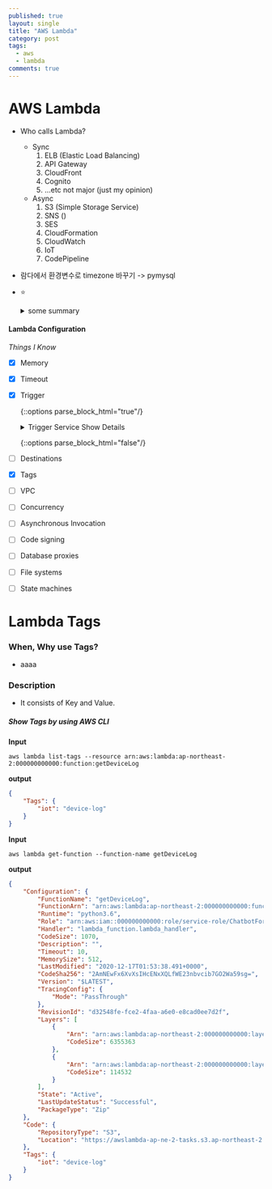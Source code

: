 ```yaml
---
published: true
layout: single
title: "AWS Lambda"
category: post
tags:
  - aws
  - lambda
comments: true
---
```


AWS Lambda
=============



- Who calls Lambda?
    - Sync
      1. ELB (Elastic Load Balancing)
      2. API Gateway
      3. CloudFront
      4. Cognito
      5. ...etc not major (just my opinion)
    - Async
      1. S3 (Simple Storage Service)
      2. SNS ()
      3. SES
      4. CloudFormation
      5. CloudWatch
      6. IoT
      7. CodePipeline



- 람다에서 환경변수로 timezone 바꾸기 -> pymysql

- ⭐️

  <details>   <summary>some summary</summary>    - [ ] item #1   - [ ] item #2  </details>





#### Lambda Configuration

*Things I Know*

- [x] Memory

- [x] Timeout

- [x] Trigger

  {::options parse_block_html="true"/}

  <details>
    <summary markdown="span">Trigger Service Show Details</summary>


    - [x] API Gateway
    - [x] AWS IoT
    - [ ] Application Load Balancer
    - [ ] CloudWatch Logs
    - [ ] CodeCommit
    - [ ] Cognito Sync Trigger
    - [ ] DynamoDB
    - [ ] MQ
    - [ ] MSK
    - [ ] S3
    - [ ] SNS
    - [ ] SQS
  </details>  

  {::options parse_block_html="false"/}  

- [ ] Destinations

- [x] Tags

- [ ] VPC

- [ ] Concurrency

- [ ] Asynchronous Invocation

- [ ] Code signing

- [ ] Database proxies

- [ ] File systems

- [ ] State machines

# Lambda Tags

### When, Why use Tags?

- aaaa

### Description

- It consists of Key and Value.



##### **Show Tags** by using AWS CLI

**Input**

```
aws lambda list-tags --resource arn:aws:lambda:ap-northeast-2:000000000000:function:getDeviceLog
```

**output**

```json
{
    "Tags": {
        "iot": "device-log"
    }
}
```



**Input**

```
aws lambda get-function --function-name getDeviceLog
```

**output**

```json
{
    "Configuration": {
        "FunctionName": "getDeviceLog",
        "FunctionArn": "arn:aws:lambda:ap-northeast-2:000000000000:function:getDeviceLog",
        "Runtime": "python3.6",
        "Role": "arn:aws:iam::000000000000:role/service-role/ChatbotForLINE-role-0",
        "Handler": "lambda_function.lambda_handler",
        "CodeSize": 1070,
        "Description": "",
        "Timeout": 10,
        "MemorySize": 512,
        "LastModified": "2020-12-17T01:53:38.491+0000",
        "CodeSha256": "2AmNEwFx6XvXsIHcENxXQLfWE23nbvcib7GO2Wa59sg=",
        "Version": "$LATEST",
        "TracingConfig": {
            "Mode": "PassThrough"
        },
        "RevisionId": "d32548fe-fce2-4faa-a6e0-e8cad0ee7d2f",
        "Layers": [
            {
                "Arn": "arn:aws:lambda:ap-northeast-2:000000000000:layer:Request:1",
                "CodeSize": 6355363
            },
            {
                "Arn": "arn:aws:lambda:ap-northeast-2:000000000000:layer:pymysql:3",
                "CodeSize": 114532
            }
        ],
        "State": "Active",
        "LastUpdateStatus": "Successful",
        "PackageType": "Zip"
    },
    "Code": {
        "RepositoryType": "S3",
        "Location": "https://awslambda-ap-ne-2-tasks.s3.ap-northeast-2.amazonaws.com/snapshots/000000000000/getDeviceLog-0?versionId=0.r&X-Amz-Security-Token=I0"
    },
    "Tags": {
        "iot": "device-log"
    }
}
```
